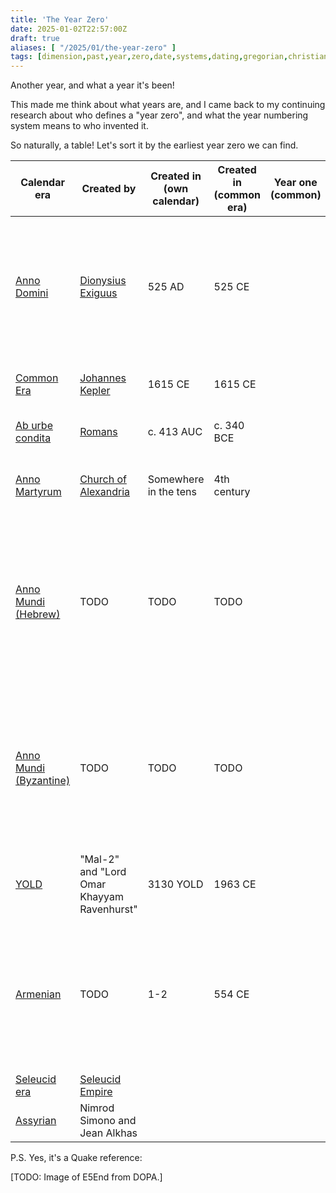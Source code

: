 ```yaml
---
title: 'The Year Zero'
date: 2025-01-02T22:57:00Z
draft: true
aliases: [ "/2025/01/the-year-zero" ]
tags: [dimension,past,year,zero,date,systems,dating,gregorian,christian,christians,christ,jesus,yahweh,jewish,jews,jew,zoroastrian,discord,discordian]
---
```


Another year, and what a year it's been!

This made me think about what years are, and I came back to my continuing research about who defines a "year zero", and what the year numbering system means to who invented it.

So naturally, a table! Let's sort it by the earliest year zero we can find.

| Calendar era                                                               | Created by                                                                 | Created in (own calendar) | Created in (common era) | Year one (common) | Current year as of writing | Still in use? | Year zero?                      | What it means                                                                                                     |
| -------------------------------------------------------------------------- | -------------------------------------------------------------------------- | ------------------------- | ----------------------- | ----------------- | -------------------------- | ------------- | ------------------------------- | ----------------------------------------------------------------------------------------------------------------- |
| [Anno Domini](https://en.wikipedia.org/wiki/Anno_Domini)                   | [Dionysius Exiguus](https://en.wikipedia.org/wiki/Dionysius_Exiguus)       | 525 AD                    | 525 CE                  |                   | 2025 AD                    | Yes           | No, 1 BC is the year after 1 AD | 1 AD was supposed to be the birth of Jesus of Nazareth, but it was calculated to be more like 4 AD if he existed. |
| [Common Era](https://en.wikipedia.org/wiki/Common_Era)                     | [Johannes Kepler](https://en.wikipedia.org/wiki/Johannes_Kepler)           | 1615 CE                   | 1615 CE                 |                   | 2025 CE                    | Yes           | No, see AD                      | Secular common era system                                                                                         |
| [Ab urbe condita](https://en.wikipedia.org/wiki/Ab_urbe_condita)           | [Romans](https://en.wikipedia.org/wiki/Romans)                             | c. 413 AUC                | c. 340 BCE              |                   | AUC 2778                   | No            | Yes                             | The founding of Rome.                                                                                             |
| [Anno Martyrum](https://en.wikipedia.org/wiki/Era_of_the_Martyrs)          | [Church of Alexandria](https://en.wikipedia.org/wiki/Church_of_Alexandria) | Somewhere in the tens     | 4th century             |                   | 1741                       | Yes           | No, seems to only apply after   | From the reign of Roman emperor [Diocletian](https://en.wikipedia.org/wiki/Diocletian)                            |
| [Anno Mundi (Hebrew)](https://en.wikipedia.org/wiki/Hebrew_calendar)       | TODO                                                                       | TODO                      | TODO                    |                   | TODO                       | Yes           | TODO                            | A calculation based on the supposed creation of the Earth by following ages specified in the Torah.               |
| [Anno Mundi (Byzantine)](https://en.wikipedia.org/wiki/Byzantine_calendar) | TODO                                                                       | TODO                      | TODO                    |                   | TODO                       | Yes           | TODO                            | A calculation based on the supposed creation of the Earth by following ages specified in the Torah.               |
| [YOLD](https://en.wikipedia.org/wiki/Discordian_calendar)                  | "Mal-2" and "Lord Omar Khayyam Ravenhurst"                                 | 3130 YOLD                 | 1963 CE                 |                   | 3191                       | Yes           | No                              | Years since the Curse of Greyface                                                                                 |
| [Armenian](https://en.wikipedia.org/wiki/Armenian_calendar)                | TODO                                                                       | 1-2                       | 554 CE                  |                   | 1474                       | Yes           | No, only positive               | The old calendar ran out, so the Armenian church started another one at the Second Council of Dvin.               |
| [Seleucid era](https://en.wikipedia.org/wiki/Seleucid_era)                 | [Seleucid Empire](https://en.wikipedia.org/wiki/Seleucid_Empire)           | 
| [Assyrian](https://en.wikipedia.org/wiki/Assyrian_calendar)                | Nimrod Simono and Jean Alkhas                                              | 

P.S. Yes, it's a Quake reference:

[TODO: Image of E5End from DOPA.]